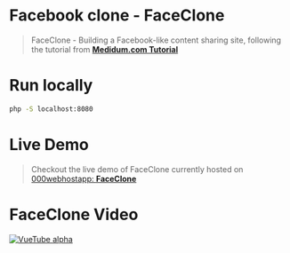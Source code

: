# Facebook clone - FaceClone

> FaceClone - Building a Facebook-like content sharing site, following the tutorial from <strong><a href="https://goo.gl/hWHW54" target="_blank">Medidum.com Tutorial</a></strong>


# Run locally

``` bash
php -S localhost:8080
```

# Live Demo

> Checkout the live demo of FaceClone currently hosted on <a href="https://www.000webhost.com/" target="_blank">000webhostapp: </a><a href="https://face-clone.000webhostapp.com/" target="_blank" title="FaceClone"><strong>FaceClone</strong></a>

# FaceClone Video

[![VueTube alpha](https://media.giphy.com/media/3Mfl98qPzkzMKN4PZk/giphy.gif)](https://www.youtube.com/watch?v=MUFcK2pwnGc&feature=youtu.be)

